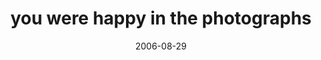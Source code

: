 ---
layout: base.njk
title : 'you were happy in the photographs' 
view_title : 'you were happy in the photographs' 
year : '2006' 
date : '2006-08-29' 
img_file : '/drawing/youwerehappyinthephotograph.png' 
html_file : 'youwerehappyinthephotograph' 
next_html : 'howwilligetthere.html' 
year_order : '236' 
permalink : "title/{{html_file}}.html"
---